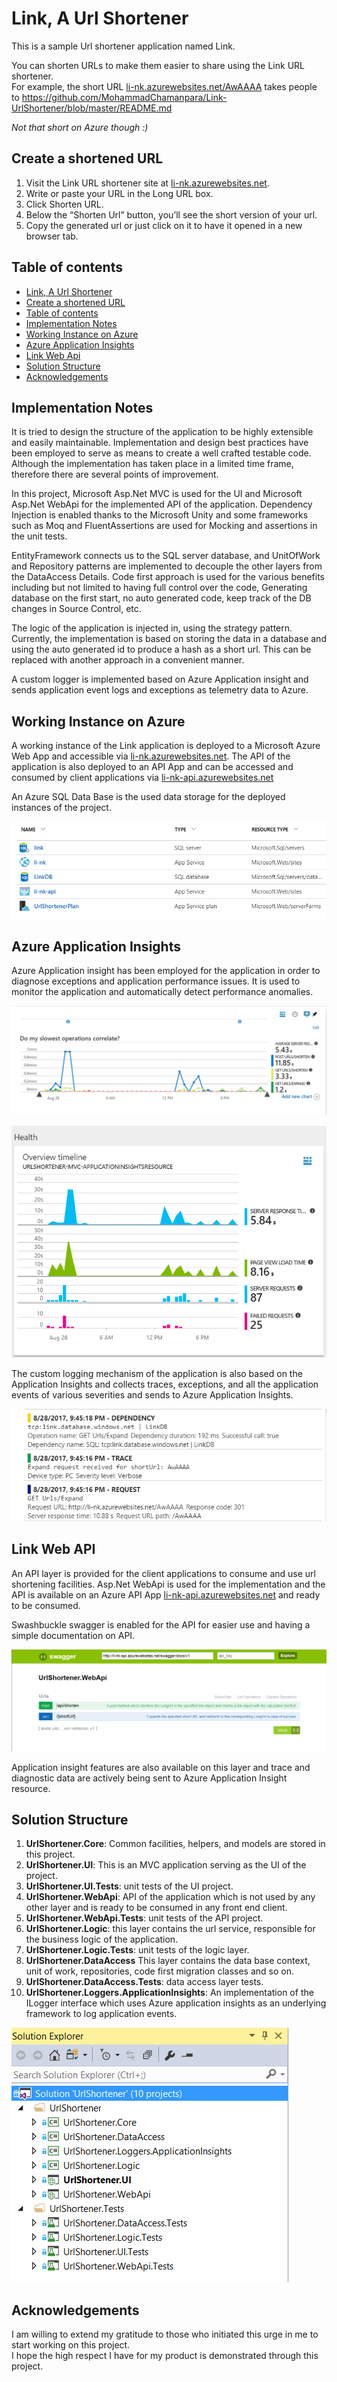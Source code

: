 # Link, A Url Shortener
   
This is a sample Url shortener application named Link.  
  
You can shorten URLs to make them easier to share using the Link URL shortener.  
For example, the short URL [li-nk.azurewebsites.net/AwAAAA](http://li-nk.azurewebsites.net/AwAAAA) takes people to https://github.com/MohammadChamanpara/Link-UrlShortener/blob/master/README.md  
  
_Not that short on Azure though :)_  
  
## Create a shortened URL
  1. Visit the Link URL shortener site at [li-nk.azurewebsites.net](http://li-nk.azurewebsites.net).
  1. Write or paste your URL in the Long URL box.
  1. Click Shorten URL.
  1. Below the “Shorten Url” button, you’ll see the short version of your url. 
  1. Copy the generated url or just click on it to have it opened in a new browser tab.

## Table of contents

  * [Link, A Url Shortener](#link-a-url-shortener)
  * [Create a shortened URL](#create-a-shortened-url)
  * [Table of contents](#table-of-contents)  
  * [Implementation Notes](#implementation-notes)  
  * [Working Instance on Azure](#working-instance-on-azure)
  * [Azure Application Insights](#azure-application-insights)
  * [Link Web Api](#link-web-api)
  * [Solution Structure](#solution-structure)
  * [Acknowledgements](#acknowledgements)

## Implementation Notes
It is tried to design the structure of the application to be highly extensible and easily maintainable.
Implementation and design best practices have been employed to serve as means to create a well crafted testable code.
Although the implementation has taken place in a limited time frame, therefore there are several points of improvement.
  
In this project, Microsoft Asp.Net MVC is used for the UI and Microsoft Asp.Net WebApi for the implemented API of the application.
Dependency Injection is enabled thanks to the Microsoft Unity and some frameworks such as Moq and FluentAssertions are used for Mocking and assertions in the unit tests.

EntityFramework connects us to the SQL server database, and UnitOfWork and Repository patterns are implemented to decouple the other layers from the DataAccess Details. Code first approach is used for the various benefits including but not limited to having full control over the code, Generating database on the first start, no auto generated code, keep track of the DB changes in Source Control, etc. 

The logic of the application is injected in, using the strategy pattern. Currently, the implementation is based on storing the data in a database and using the auto generated id to produce a hash as a short url. This can be replaced with another approach in a convenient manner.  
  
A custom logger is implemented based on Azure Application insight and sends application event logs and exceptions as telemetry data to Azure.

## Working Instance on Azure
A working instance of the Link application is deployed to a Microsoft Azure Web App and accessible via [li-nk.azurewebsites.net](http://li-nk.azurewebsites.net). The API of the application is also deployed to an API App and can be accessed and consumed by client applications via [li-nk-api.azurewebsites.net](http://li-nk-api.azurewebsites.net/)  
  
An Azure SQL Data Base is the used data storage for the deployed instances of the project.  
  
![Azure Resources](screenshots/AzureResources.png)  

## Azure Application Insights
Azure Application insight has been employed for the application in order to diagnose exceptions and application performance issues. It is used to monitor the application and automatically detect performance anomalies.  
  
![Performance](screenshots/AiPerformance.png)  
  
![Health](screenshots/AiHealth.png)  
  
The custom logging mechanism of the application is also based on the Application Insights and collects traces, exceptions, and all the application events of various severities and sends to Azure Application Insights.  
  
![Logs](screenshots/AiLog.png)  
  
## Link Web API
An API layer is provided for the client applications to consume and use url shortening facilities.
Asp.Net WebApi is used for the implementation and the API is available on an Azure API App  [li-nk-api.azurewebsites.net](http://li-nk-api.azurewebsites.net) and ready to be consumed.  
  
Swashbuckle swagger is enabled for the API for easier use and having a simple documentation on API.  
  
  ![Swagger](screenshots/Swagger.png)  
  
Application insight features are also available on this layer and trace and diagnostic data are actively being sent to Azure Application Insight resource.
  
## Solution Structure
  1. __UrlShortener.Core__: Common facilities, helpers, and models are stored in this project.  
  1. __UrlShortener.UI__: This is an MVC application serving as the UI of the project.  
  1. __UrlShortener.UI.Tests__: unit tests of the UI project.  
  1. __UrlShortener.WebApi__: API of the application which is not used by any other layer and is ready to be consumed in any front end client.  
  1. __UrlShortener.WebApi.Tests__: unit tests of the API project.  
  1. __UrlShortener.Logic__: this layer contains the url service, responsible for the business logic of the application.  
  1. __UrlShortener.Logic.Tests__: unit tests of the logic layer.  
  1. __UrlShortener.DataAccess__ This layer contains the data base context, unit of work, repositories, code first migration classes and so on.  
  1. __UrlShortener.DataAccess.Tests__: data access layer tests.  
  1. __UrlShortener.Loggers.ApplicationInsights__: An implementation of the ILogger interface which uses Azure application insights as an underlying framework to log application events.  
    
  ![Structure](screenshots/SolutionStructure.png)  
  
## Acknowledgements
  I am willing to extend my gratitude to those who initiated this urge in me to start working on this project.  
  I hope the high respect I have for my product is demonstrated through this project.

